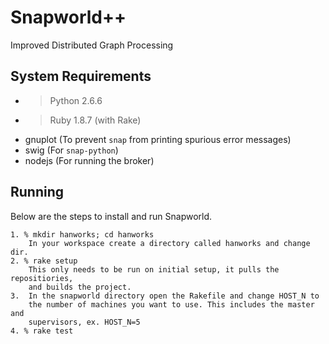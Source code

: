 Snapworld++
===========

Improved Distributed Graph Processing

System Requirements
-------------------

* > Python 2.6.6
* > Ruby 1.8.7 (with Rake)
* gnuplot (To prevent `snap` from printing spurious error messages)
* swig (For `snap-python`)
* nodejs (For running the broker)

Running
-------

Below are the steps to install and run Snapworld.
  
    1. % mkdir hanworks; cd hanworks
        In your workspace create a directory called hanworks and change dir. 
    2. % rake setup
        This only needs to be run on initial setup, it pulls the repositiories,
        and builds the project.
    3.  In the snapworld directory open the Rakefile and change HOST_N to
        the number of machines you want to use. This includes the master and
        supervisors, ex. HOST_N=5
    4. % rake test

